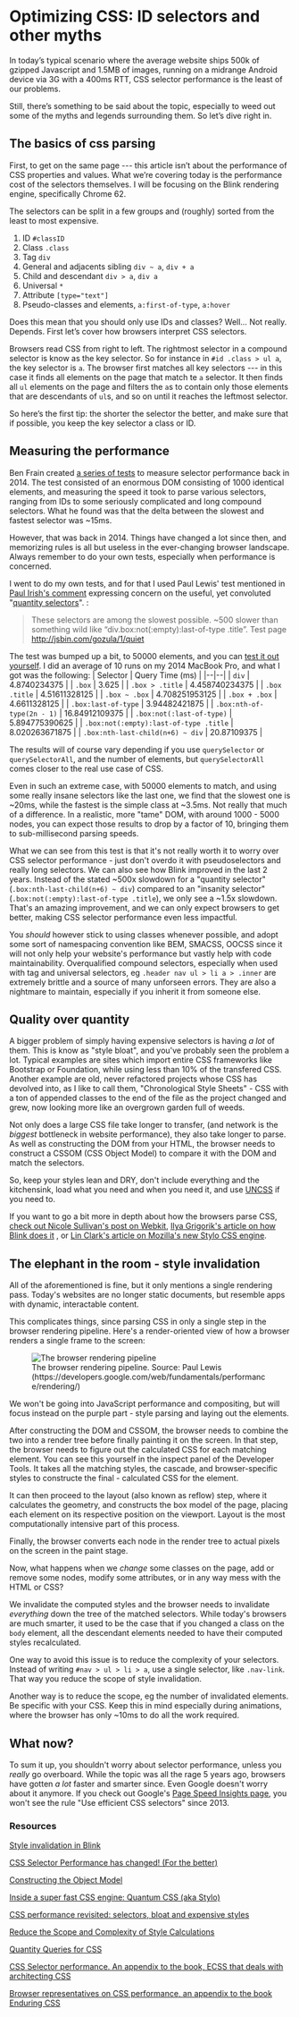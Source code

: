 
# Optimizing CSS: ID selectors and other myths

In today’s typical scenario where the average website ships 500k of gzipped Javascript and 1.5MB of images, running on a midrange Android device via 3G with a 400ms RTT, CSS selector performance is the least of our problems.

Still, there’s something to be said about the topic, especially to weed out some of the myths and legends surrounding them. So let’s dive right in.

## The basics of css parsing

First, to get on the same page --- this article isn’t about the performance of CSS properties and values. What we’re covering today is the performance cost of the selectors themselves. I will be focusing on the Blink rendering engine, specifically Chrome 62.

The selectors can be split in a few groups and (roughly) sorted from the least to most expensive.

1. ID `#classID`
2. Class `.class`
3. Tag `div`
4. General and adjacents sibling `div ~ a`, `div + a`
5. Child and descendant `div > a`, `div a`
6. Universal `*`
7. Attribute `[type="text"]`
8. Pseudo-classes and elements, `a:first-of-type`, `a:hover`

Does this mean that you should only use IDs and classes? Well… Not really. Depends. First let’s cover how browsers interpret CSS selectors.

Browsers read CSS from right to left. The rightmost selector in a compound selector is know as the key selector. So for instance in `#id .class > ul a`, the key selector is `a`. The browser first matches all key selectors --- in this case it finds all elements on the page that match te `a` selector. It then finds all `ul` elements on the page and filters the `a`s to contain only those elements that are descendants of `ul`s, and so on until it reaches the leftmost selector.

So here’s the first tip: the shorter the selector the better, and make sure that if possible, you keep the key selector a class or ID.

## Measuring the performance

Ben Frain created [a series of tests](https://benfrain.com/css-performance-revisited-selectors-bloat-expensive-styles/) to measure selector performance back in 2014. The test consisted of an enormous DOM consisting of 1000 identical elements, and measuring the speed it took to parse various selectors, ranging from IDs to some seriously complicated and long compound selectors. What he found was that the delta between the slowest and fastest selector was ~15ms.

However, that was back in 2014. Things have changed a lot since then, and memorizing rules is all but useless in the ever-changing browser landscape. Always remember to do your own tests, especially when performance is concerned.

I went to do my own tests, and for that I used Paul Lewis' test mentioned in [Paul Irish's comment](https://alistapart.com/comments/quantity-queries-for-css#338752) expressing concern on the useful, yet convoluted "[quantity selectors](https://alistapart.com/article/quantity-queries-for-css)". :

> These selectors are among the slowest possible. ~500 slower than something wild like “div.box:not(:empty):last-of-type .title”. Test page http://jsbin.com/gozula/1/quiet

The test was bumped up a bit, to 50000 elements, and you can [test it out yourself](https://codepen.io/ivancuric/pen/ZaWxqV). I did an average of 10 runs on my 2014 MacBook Pro, and what I got was the following:
| Selector | Query Time (ms) |
|--|--|
| `div` | 4.8740234375 |
| `.box` | 3.625 |
| `.box > .title` | 4.458740234375 |
| `.box .title` | 4.51611328125 |
| `.box ~ .box` | 4.708251953125 |
| `.box + .box` | 4.6611328125 |
| `.box:last-of-type` | 3.94482421875 |
| `.box:nth-of-type(2n - 1)` | 16.84912109375 |
| `.box:not(:last-of-type)` | 5.894775390625 |
| `.box:not(:empty):last-of-type .title` | 8.020263671875 |
| `.box:nth-last-child(n+6) ~ div` | 20.87109375 |

The results will of course vary depending if you use `querySelector` or `querySelectorAll`, and the number of elements, but `querySelectorAll` comes closer to the real use case of CSS. 

Even  in such an extreme case, with 50000 elements to match, and using some really insane selectors like the last one, we find that the slowest one is ~20ms, while the fastest is the simple class at ~3.5ms. Not really that much of a difference. In a realistic, more "tame" DOM, with around 1000 - 5000 nodes, you can expect those results to drop by a factor of 10, bringing them to sub-millisecond parsing speeds.

What we can see from this test is that it's not really worth it to worry over CSS selector performance - just don't overdo it with pseudoselectors and really long selectors. We can also see how Blink improved in the last 2 years. Instead of the stated ~500x slowdown for a "quantity selector" (`.box:nth-last-child(n+6) ~ div`) compared to an "insanity selector" (`.box:not(:empty):last-of-type .title`), we only see a ~1.5x slowdown. That's an amazing improvement, and we can only expect browsers to get better, making CSS selector performance even less impactful.

You _should_ however stick to using classes whenever possible, and adopt some sort of namespacing convention like BEM, SMACSS, OOCSS since it will not only help your website's performance but vastly help with code maintainability. Overqualified compound selectors, especially when used with tag and universal selectors, eg `.header nav ul > li a > .inner` are extremely brittle and a source of many unforseen errors. They are also a nightmare to maintain, especially if you inherit it from someone else.

## Quality over quantity

A bigger problem of simply having expensive selectors is having _a lot_ of them. This is know as "style bloat", and you've probably seen the problem a lot. Typical examples are sites which import entire CSS frameworks like Bootstrap or Foundation, while using less than 10% of the transfered CSS. Another example are old, never refactored projects whose CSS has devolved into, as I like to call them, "Chronological Style Sheets" - CSS with a ton of appended classes to the end of the file as the project changed and grew, now looking more like an overgrown garden full of weeds.

Not only does a large CSS file take longer to transfer, (and network is the _biggest_ bottleneck in website performance), they also take longer to parse. As well as constructing the DOM from your HTML, the browser needs to construct a CSSOM (CSS Object Model) to compare it with the DOM and match the selectors.

So, keep your styles lean and DRY, don't include everything and the kitchensink, load what you need and when you need it, and use [UNCSS](https://github.com/giakki/uncss) if you need to.

If you want to go a bit more in depth about how the browsers parse CSS, [check out Nicole Sullivan's post on Webkit](https://calendar.perfplanet.com/2011/css-selector-performance-has-changed-for-the-better/), [Ilya Grigorik's article on how Blink does it](https://developers.google.com/web/fundamentals/performance/critical-rendering-path/constructing-the-object-model) , or [Lin Clark's article on Mozilla's new Stylo CSS engine](https://hacks.mozilla.org/2017/08/inside-a-super-fast-css-engine-quantum-css-aka-stylo/). 

## The elephant in the room - style invalidation

All of the aforementioned is fine, but it only mentions a single rendering pass. Today's websites are no longer static documents, but resemble apps with dynamic, interactable content.

This complicates things, since parsing CSS in only a single step in the browser rendering pipeline. Here's a render-oriented view of how a browser renders  a single frame to the screen:

<figure>
<img src="https://developers.google.com/web/fundamentals/performance/rendering/images/intro/frame-full.jpg" alt="The browser rendering pipeline">
<figcaption>
The browser rendering pipeline. Source: Paul Lewis (https://developers.google.com/web/fundamentals/performance/rendering/)</figcaption>
</figure>

We won't be going into JavaScript performance and compositing, but will focus instead on the purple part - style parsing and laying out the elements.

After constructing the DOM and CSSOM, the browser needs to combine the two into a render tree before finally painting it on the screen. In that step, the browser needs to figure out the calculated CSS for each matching element. You can see this yourself in the inspect panel of the Developer Tools. It takes all the matching styles, the cascade, and browser-specific styles to constructe the final - calculated CSS for the element.

It can then proceed to the layout (also known as reflow) step, where it calculates the geometry, and constructs the box model of the page, placing each element on its respective position on the viewport. Layout is the most computationally intensive part of this process.

Finally, the browser converts each node in the render tree to actual pixels on the screen in the paint stage.

Now, what happens when we _change_ some classes on the page, add or remove some nodes, modify some attributes, or in any way mess with the HTML or CSS?

We invalidate the computed styles and the browser needs to invalidate _everything_ down the tree of the matched selectors. While today's browsers are much smarter, it used to be the case that if you changed a class on the `body` element, all the descendant elements needed to have their computed styles recalculated.

One way to avoid this issue is to reduce the complexity of your selectors. Instead of writing `#nav > ul > li > a`, use a single selector, like `.nav-link`. That way you reduce the scope of style invalidation.

Another way is to reduce the scope, eg the number of invalidated elements. Be specific with your CSS. Keep this in mind especially during animations, where the browser has only ~10ms to do all the work required.

## What now?

To sum it up, you shouldn't worry about selector performance, unless you _really_ go overboard. While the topic was all the rage 5 years ago, browsers have gotten _a lot_ faster and smarter since. Even Google doesn't worry about it anymore. If you check out Google's [Page Speed Insights page](https://developers.google.com/speed/docs/insights/rules), you won't see the rule "Use efficient CSS selectors" since 2013.

### Resources
[Style invalidation in Blink](https://docs.google.com/document/d/1vEW86DaeVs4uQzNFI5R-_xS9TcS1Cs_EUsHRSgCHGu8/edit)

[CSS Selector Performance has changed! (For the better)](https://calendar.perfplanet.com/2011/css-selector-performance-has-changed-for-the-better/)

[Constructing the Object Model](https://developers.google.com/web/fundamentals/performance/critical-rendering-path/constructing-the-object-model)

[Inside a super fast CSS engine: Quantum CSS (aka Stylo)](https://hacks.mozilla.org/2017/08/inside-a-super-fast-css-engine-quantum-css-aka-stylo/)

[CSS performance revisited: selectors, bloat and expensive styles](https://benfrain.com/css-performance-revisited-selectors-bloat-expensive-styles/)

[Reduce the Scope and Complexity of Style Calculations](https://developers.google.com/web/fundamentals/performance/rendering/reduce-the-scope-and-complexity-of-style-calculations)

[Quantity Queries for CSS](https://alistapart.com/article/quantity-queries-for-css)

[CSS Selector performance. An appendix to the book, ECSS that deals with architecting CSS](http://ecss.io/appendix1.html)

[Browser representatives on CSS performance, an appendix to the book Enduring CSS](http://ecss.io/appendix2.html)
<!--stackedit_data:
eyJoaXN0b3J5IjpbMTg3Mzc1NjgxM119
-->